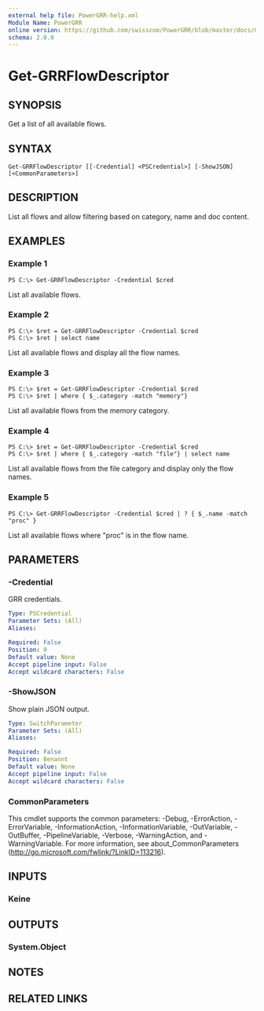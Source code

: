 ```yaml
---
external help file: PowerGRR-help.xml
Module Name: PowerGRR
online version: https://github.com/swisscom/PowerGRR/blob/master/docs/Get-GRRFlowDescriptor.md
schema: 2.0.0
---
```


# Get-GRRFlowDescriptor

## SYNOPSIS
Get a list of all available flows.

## SYNTAX

```
Get-GRRFlowDescriptor [[-Credential] <PSCredential>] [-ShowJSON] [<CommonParameters>]
```

## DESCRIPTION
List all flows and allow filtering based on category, name and doc content.

## EXAMPLES

### Example 1
```
PS C:\> Get-GRRFlowDescriptor -Credential $cred
```

List all available flows.

### Example 2
```
PS C:\> $ret = Get-GRRFlowDescriptor -Credential $cred
PS C:\> $ret | select name
```

List all available flows and display all the flow names.

### Example 3
```
PS C:\> $ret = Get-GRRFlowDescriptor -Credential $cred
PS C:\> $ret | where { $_.category -match "memory"}
```

List all available flows from the memory category.

### Example 4
```
PS C:\> $ret = Get-GRRFlowDescriptor -Credential $cred
PS C:\> $ret | where { $_.category -match "file"} | select name
```

List all available flows from the file category and display only the flow names.

### Example 5
```
PS C:\> Get-GRRFlowDescriptor -Credential $cred | ? { $_.name -match "proc" }
```

List all available flows where "proc" is in the flow name.

## PARAMETERS

### -Credential
GRR credentials.

```yaml
Type: PSCredential
Parameter Sets: (All)
Aliases:

Required: False
Position: 0
Default value: None
Accept pipeline input: False
Accept wildcard characters: False
```

### -ShowJSON
Show plain JSON output.

```yaml
Type: SwitchParameter
Parameter Sets: (All)
Aliases:

Required: False
Position: Benannt
Default value: None
Accept pipeline input: False
Accept wildcard characters: False
```

### CommonParameters
This cmdlet supports the common parameters: -Debug, -ErrorAction, -ErrorVariable, -InformationAction, -InformationVariable, -OutVariable, -OutBuffer, -PipelineVariable, -Verbose, -WarningAction, and -WarningVariable. For more information, see about_CommonParameters (http://go.microsoft.com/fwlink/?LinkID=113216).

## INPUTS

### Keine

## OUTPUTS

### System.Object

## NOTES

## RELATED LINKS
